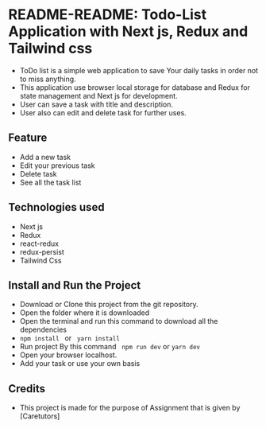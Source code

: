 # README-README: Todo-List Application with Next js, Redux and Tailwind css

- ToDo list is a simple web application to save Your daily tasks in order not to miss anything.
- This application use browser local storage for database and Redux for state management and Next js for development.
- User can save a task with title and description.
- User also can edit and delete task for further uses.

## Feature

- Add a new task
- Edit your previous task
- Delete task
- See all the task list

## Technologies used

- Next js
- Redux
- react-redux
- redux-persist
- Tailwind Css

## Install and Run the Project

- Download or Clone this project from the git repository.
- Open the folder where it is downloaded
- Open the terminal and run this command to download all the dependencies
- `npm install `
  or
  ` yarn install`
- Run project By this command
  ` npm run dev` or `yarn dev`
- Open your browser localhost.
- Add your task or use your own basis

## Credits

- This project is made for the purpose of Assignment that is given by [Caretutors]
